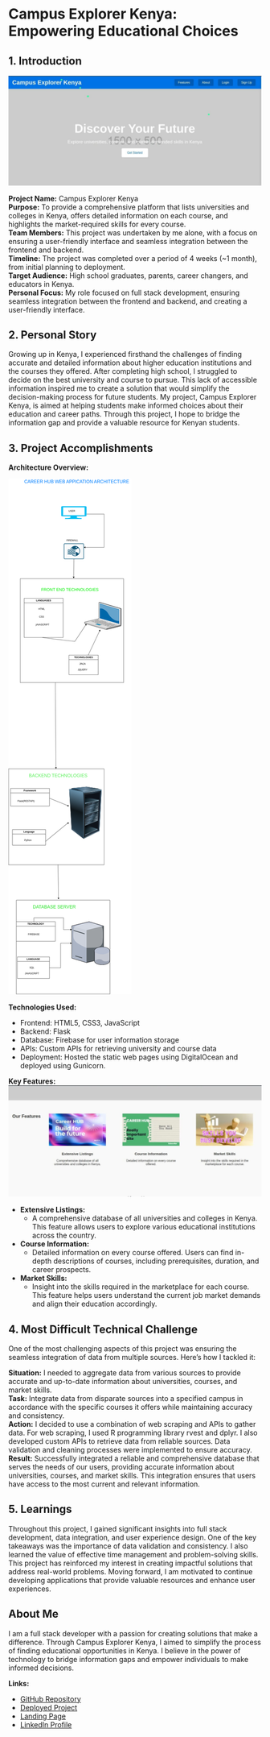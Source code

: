 # Campus Explorer Kenya: Empowering Educational Choices

## 1. Introduction

![Images of the landing page will appear here](https://github.com/ndegwaanth/Career-hub/blob/main/static/Landing%20Page%20image.jpeg)

**Project Name:** Campus Explorer Kenya  
**Purpose:** To provide a comprehensive platform that lists universities and colleges in Kenya, offers detailed information on each course, and highlights the market-required skills for every course.  
**Team Members:** This project was undertaken by me alone, with a focus on ensuring a user-friendly interface and seamless integration between the frontend and backend.  
**Timeline:** The project was completed over a period of 4 weeks (~1 month), from initial planning to deployment.  
**Target Audience:** High school graduates, parents, career changers, and educators in Kenya.  
**Personal Focus:** My role focused on full stack development, ensuring seamless integration between the frontend and backend, and creating a user-friendly interface.

## 2. Personal Story

Growing up in Kenya, I experienced firsthand the challenges of finding accurate and detailed information about higher education institutions and the courses they offered. After completing high school, I struggled to decide on the best university and course to pursue. This lack of accessible information inspired me to create a solution that would simplify the decision-making process for future students. My project, Campus Explorer Kenya, is aimed at helping students make informed choices about their education and career paths. Through this project, I hope to bridge the information gap and provide a valuable resource for Kenyan students.

## 3. Project Accomplishments

**Architecture Overview:**

![Image of the architecture will appear here](https://github.com/ndegwaanth/Career-hub/blob/main/static/presentation_alx.png)

**Technologies Used:**
- Frontend: HTML5, CSS3, JavaScript
- Backend: Flask
- Database: Firebase for user information storage
- APIs: Custom APIs for retrieving university and course data
- Deployment: Hosted the static web pages using DigitalOcean and deployed using Gunicorn.

**Key Features:**
![Image of the extensive listing, course information, and market skills will appear here](https://github.com/ndegwaanth/Career-hub/blob/main/static/second.jpeg)
- **Extensive Listings:** 
  - A comprehensive database of all universities and colleges in Kenya. This feature allows users to explore various educational institutions across the country.
- **Course Information:**
  - Detailed information on every course offered. Users can find in-depth descriptions of courses, including prerequisites, duration, and career prospects.
- **Market Skills:**
  - Insight into the skills required in the marketplace for each course. This feature helps users understand the current job market demands and align their education accordingly.

## 4. Most Difficult Technical Challenge

One of the most challenging aspects of this project was ensuring the seamless integration of data from multiple sources. Here’s how I tackled it:

**Situation:** I needed to aggregate data from various sources to provide accurate and up-to-date information about universities, courses, and market skills.  
**Task:** Integrate data from disparate sources into a specified campus in accordance with the specific courses it offers while maintaining accuracy and consistency.  
**Action:** I decided to use a combination of web scraping and APIs to gather data. For web scraping, I used R programming library rvest and dplyr. I also developed custom APIs to retrieve data from reliable sources. Data validation and cleaning processes were implemented to ensure accuracy.  
**Result:** Successfully integrated a reliable and comprehensive database that serves the needs of our users, providing accurate information about universities, courses, and market skills. This integration ensures that users have access to the most current and relevant information.

## 5. Learnings

Throughout this project, I gained significant insights into full stack development, data integration, and user experience design. One of the key takeaways was the importance of data validation and consistency. I also learned the value of effective time management and problem-solving skills. This project has reinforced my interest in creating impactful solutions that address real-world problems. Moving forward, I am motivated to continue developing applications that provide valuable resources and enhance user experiences.

## About Me

I am a full stack developer with a passion for creating solutions that make a difference. Through Campus Explorer Kenya, I aimed to simplify the process of finding educational opportunities in Kenya. I believe in the power of technology to bridge information gaps and empower individuals to make informed decisions.

**Links:**
- [GitHub Repository](github_repository_url)
- [Deployed Project](deployed_project_url)
- [Landing Page](landing_page_url)
- [LinkedIn Profile](linkedin_profile_url)
